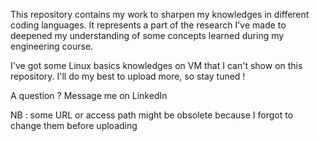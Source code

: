 This repository contains my work to sharpen my knowledges in different coding languages.
It represents a part of the research I've made to deepened my understanding of some concepts learned during my engineering course.

I've got some Linux basics knowledges on VM that I can't show on this repository.
I'll do my best to upload more, so stay tuned ! 

A question ? Message me on LinkedIn 

NB : some URL or access path might be obsolete because I forgot to change them before uploading
